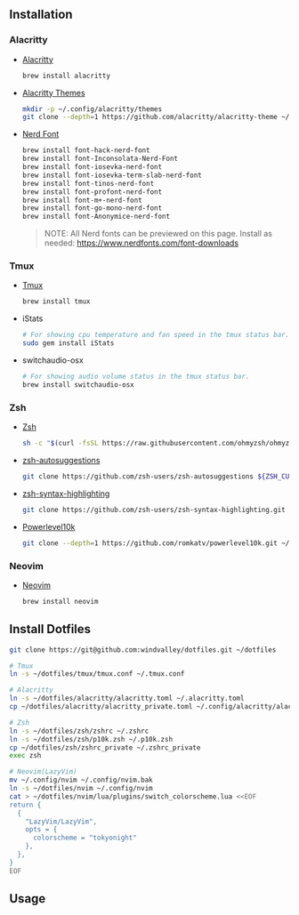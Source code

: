 ## Installation

### Alacritty

- [Alacritty](https://github.com/alacritty/alacritty)

  ```sh
  brew install alacritty
  ```

- [Alacritty Themes](https://github.com/alacritty/alacritty-theme)

  ```sh
  mkdir -p ~/.config/alacritty/themes
  git clone --depth=1 https://github.com/alacritty/alacritty-theme ~/.config/alacritty/themes
  ```

- [Nerd Font](https://github.com/ryanoasis/nerd-fonts)

  ```sh
  brew install font-hack-nerd-font
  brew install font-Inconsolata-Nerd-Font 
  brew install font-iosevka-nerd-font
  brew install font-iosevka-term-slab-nerd-font
  brew install font-tinos-nerd-font
  brew install font-profont-nerd-font
  brew install font-m+-nerd-font
  brew install font-go-mono-nerd-font
  brew install font-Anonymice-nerd-font
  ```

  > NOTE: All Nerd fonts can be previewed on this page. Install as needed: <https://www.nerdfonts.com/font-downloads>


### Tmux

- [Tmux](https://github.com/tmux/tmux)

  ```sh
  brew install tmux
  ```

- iStats

  ```sh
  # For showing cpu temperature and fan speed in the tmux status bar.
  sudo gem install iStats
  ```

- switchaudio-osx

  ```sh
  # For showing audio volume status in the tmux status bar.
  brew install switchaudio-osx
  ```


### Zsh

- [Zsh](https://github.com/ohmyzsh/ohmyzsh)

  ```sh
  sh -c "$(curl -fsSL https://raw.githubusercontent.com/ohmyzsh/ohmyzsh/master/tools/install.sh)"
  ```

- [zsh-autosuggestions](https://github.com/zsh-users/zsh-autosuggestions)

  ```sh
  git clone https://github.com/zsh-users/zsh-autosuggestions ${ZSH_CUSTOM:-~/.oh-my-zsh/custom}/plugins/zsh-autosuggestions
  ```

- [zsh-syntax-highlighting](https://github.com/zsh-users/zsh-syntax-highlighting)

  ```sh
  git clone https://github.com/zsh-users/zsh-syntax-highlighting.git ${ZSH_CUSTOM:-~/.oh-my-zsh/custom}/plugins/zsh-syntax-highlighting
  ```

- [Powerlevel10k](https://github.com/romkatv/powerlevel10k)

  ```sh
  git clone --depth=1 https://github.com/romkatv/powerlevel10k.git ~/.powerlevel10k
  ```

### Neovim

- [Neovim](https://github.com/neovim/neovim)

  ```sh
  brew install neovim
  ```

## Install Dotfiles

```sh
git clone https://git@github.com:windvalley/dotfiles.git ~/dotfiles

# Tmux
ln -s ~/dotfiles/tmux/tmux.conf ~/.tmux.conf

# Alacritty
ln -s ~/dotfiles/alacritty/alacritty.toml ~/.alacritty.toml
cp ~/dotfiles/alacritty/alacritty_private.toml ~/.config/alacritty/alacritty_private.toml

# Zsh
ln -s ~/dotfiles/zsh/zshrc ~/.zshrc
ln -s ~/dotfiles/zsh/p10k.zsh ~/.p10k.zsh
cp ~/dotfiles/zsh/zshrc_private ~/.zshrc_private
exec zsh

# Neovim(LazyVim)
mv ~/.config/nvim ~/.config/nvim.bak
ln -s ~/dotfiles/nvim ~/.config/nvim
cat > ~/dotfiles/nvim/lua/plugins/switch_colorscheme.lua <<EOF
return {
  {
    "LazyVim/LazyVim",
    opts = {
      colorscheme = "tokyonight"
    },
  },
}
EOF
```

## Usage
